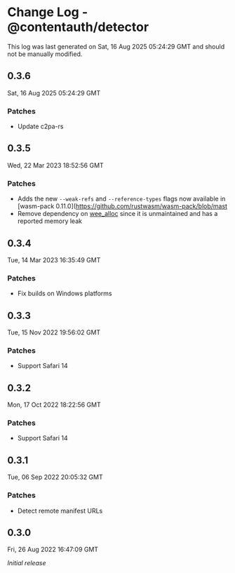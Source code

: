 # Change Log - @contentauth/detector

This log was last generated on Sat, 16 Aug 2025 05:24:29 GMT and should not be manually modified.

## 0.3.6
Sat, 16 Aug 2025 05:24:29 GMT

### Patches

- Update c2pa-rs

## 0.3.5
Wed, 22 Mar 2023 18:52:56 GMT

### Patches

- Adds the new `--weak-refs` and `--reference-types` flags now available in [wasm-pack 0.11.0](https://github.com/rustwasm/wasm-pack/blob/mast
- Remove dependency on [wee_alloc](https://github.com/rustwasm/wee_alloc) since it is unmaintained and has a reported memory leak

## 0.3.4
Tue, 14 Mar 2023 16:35:49 GMT

### Patches

- Fix builds on Windows platforms

## 0.3.3
Tue, 15 Nov 2022 19:56:02 GMT

### Patches

- Support Safari 14

## 0.3.2
Mon, 17 Oct 2022 18:22:56 GMT

### Patches

- Support Safari 14

## 0.3.1
Tue, 06 Sep 2022 20:05:32 GMT

### Patches

- Detect remote manifest URLs

## 0.3.0
Fri, 26 Aug 2022 16:47:09 GMT

_Initial release_

